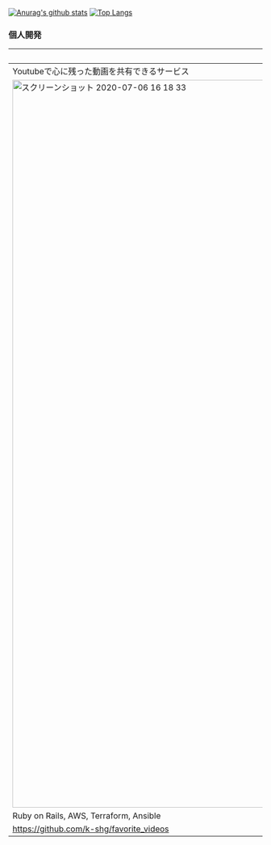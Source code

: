 [![Anurag's github stats](https://github-readme-stats.vercel.app/api?username=k-shg&count_private=true&show_icons=true&theme=dark&show_icons=true)](https://github.com/anuraghazra/github-readme-stats)
[![Top Langs](https://github-readme-stats.vercel.app/api/top-langs/?username=k-shg&count_private=true&theme=dark&show_icons=true)](https://github.com/anuraghazra/github-readme-stats)

### 個人開発
|[Favorite-videos](https://favorite-videos.xyz/)  |  [Todo App](https://react-redux--todo.herokuapp.com/) |
| ---- | ---- |
|  Youtubeで心に残った動画を共有できるサービス  |  生のPHPフルスクラッチで実装 |
|  <img width="1440" alt="スクリーンショット 2020-07-06 16 18 33" src="https://user-images.githubusercontent.com/21212701/91660281-5ec20880-eb10-11ea-9c20-5d7f067b5a7b.png">  |  <img width="854" alt="スクリーンショット 2020-09-08 16 34 01" src="https://user-images.githubusercontent.com/21212701/92446741-3a8db800-f1f1-11ea-86b6-a04ae95ab064.png"> |
|  Ruby on Rails, AWS, Terraform, Ansible  |  React,Redux  |
|  https://github.com/k-shg/favorite_videos  |  https://github.com/k-shg/react_redux |

